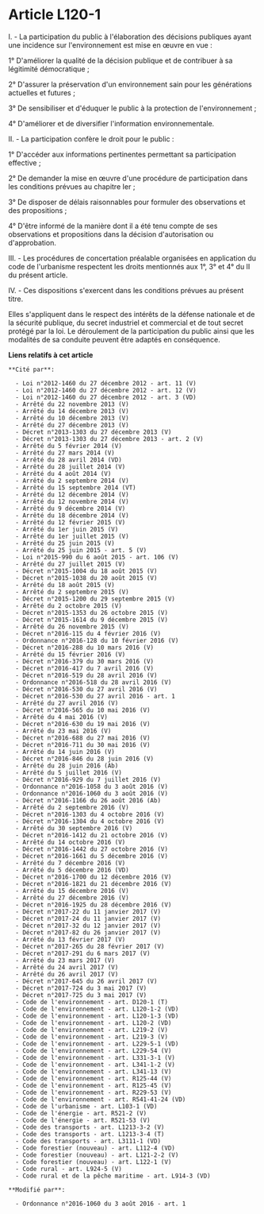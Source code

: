 # Article L120-1

I. - La participation du public à l'élaboration des décisions publiques ayant une incidence sur l'environnement est mise en
œuvre en vue : 

1° D'améliorer la qualité de la décision publique et de contribuer à sa légitimité démocratique ; 

2° D'assurer la préservation d'un environnement sain pour les générations actuelles et futures ; 

3° De sensibiliser et d'éduquer le public à la protection de l'environnement ; 

4° D'améliorer et de diversifier l'information environnementale. 

II. - La participation confère le droit pour le public : 

1° D'accéder aux informations pertinentes permettant sa participation effective ; 

2° De demander la mise en œuvre d'une procédure de participation dans les conditions prévues au chapitre Ier ; 

3° De disposer de délais raisonnables pour formuler des observations et des propositions ; 

4° D'être informé de la manière dont il a été tenu compte de ses observations et propositions dans la décision d'autorisation
ou d'approbation. 

III. - Les procédures de concertation préalable organisées en application du code de l'urbanisme respectent les droits
mentionnés aux 1°, 3° et 4° du II du présent article. 

IV. - Ces dispositions s'exercent dans les conditions prévues au présent titre. 

Elles s'appliquent dans le respect des intérêts de la défense nationale et de la sécurité publique, du secret industriel et
commercial et de tout secret protégé par la loi. Le déroulement de la participation du public ainsi que les modalités de sa
conduite peuvent être adaptés en conséquence.

**Liens relatifs à cet article**

	**Cité par**:

	  - Loi n°2012-1460 du 27 décembre 2012 - art. 11 (V)
	  - Loi n°2012-1460 du 27 décembre 2012 - art. 12 (V)
	  - Loi n°2012-1460 du 27 décembre 2012 - art. 3 (VD)
	  - Arrêté du 22 novembre 2013 (V)
	  - Arrêté du 14 décembre 2013 (V)
	  - Arrêté du 10 décembre 2013 (V)
	  - Arrêté du 27 décembre 2013 (V)
	  - Décret n°2013-1303 du 27 décembre 2013 (V)
	  - Décret n°2013-1303 du 27 décembre 2013 - art. 2 (V)
	  - Arrêté du 5 février 2014 (V)
	  - Arrêté du 27 mars 2014 (V)
	  - Arrêté du 28 avril 2014 (VD)
	  - Arrêté du 28 juillet 2014 (V)
	  - Arrêté du 4 août 2014 (V)
	  - Arrêté du 2 septembre 2014 (V)
	  - Arrêté du 15 septembre 2014 (VT)
	  - Arrêté du 12 décembre 2014 (V)
	  - Arrêté du 12 novembre 2014 (V)
	  - Arrêté du 9 décembre 2014 (V)
	  - Arrêté du 18 décembre 2014 (V)
	  - Arrêté du 12 février 2015 (V)
	  - Arrêté du 1er juin 2015 (V)
	  - Arrêté du 1er juillet 2015 (V)
	  - Arrêté du 25 juin 2015 (V)
	  - Arrêté du 25 juin 2015 - art. 5 (V)
	  - Loi n°2015-990 du 6 août 2015 - art. 106 (V)
	  - Arrêté du 27 juillet 2015 (V)
	  - Décret n°2015-1004 du 18 août 2015 (V)
	  - Décret n°2015-1038 du 20 août 2015 (V)
	  - Arrêté du 18 août 2015 (V)
	  - Arrêté du 2 septembre 2015 (V)
	  - Décret n°2015-1200 du 29 septembre 2015 (V)
	  - Arrêté du 2 octobre 2015 (V)
	  - Décret n°2015-1353 du 26 octobre 2015 (V)
	  - Décret n°2015-1614 du 9 décembre 2015 (V)
	  - Arrêté du 26 novembre 2015 (V)
	  - Décret n°2016-115 du 4 février 2016 (V)
	  - Ordonnance n°2016-128 du 10 février 2016 (V)
	  - Décret n°2016-288 du 10 mars 2016 (V)
	  - Arrêté du 15 février 2016 (V)
	  - Décret n°2016-379 du 30 mars 2016 (V)
	  - Décret n°2016-417 du 7 avril 2016 (V)
	  - Décret n°2016-519 du 28 avril 2016 (V)
	  - Ordonnance n°2016-518 du 28 avril 2016 (V)
	  - Décret n°2016-530 du 27 avril 2016 (V)
	  - Décret n°2016-530 du 27 avril 2016 - art. 1
	  - Arrêté du 27 avril 2016 (V)
	  - Décret n°2016-565 du 10 mai 2016 (V)
	  - Arrêté du 4 mai 2016 (V)
	  - Décret n°2016-630 du 19 mai 2016 (V)
	  - Arrêté du 23 mai 2016 (V)
	  - Décret n°2016-688 du 27 mai 2016 (V)
	  - Décret n°2016-711 du 30 mai 2016 (V)
	  - Arrêté du 14 juin 2016 (V)
	  - Décret n°2016-846 du 28 juin 2016 (V)
	  - Arrêté du 28 juin 2016 (Ab)
	  - Arrêté du 5 juillet 2016 (V)
	  - Décret n°2016-929 du 7 juillet 2016 (V)
	  - Ordonnance n°2016-1058 du 3 août 2016 (V)
	  - Ordonnance n°2016-1060 du 3 août 2016 (V)
	  - Décret n°2016-1166 du 26 août 2016 (Ab)
	  - Arrêté du 2 septembre 2016 (V)
	  - Décret n°2016-1303 du 4 octobre 2016 (V)
	  - Décret n°2016-1304 du 4 octobre 2016 (V)
	  - Arrêté du 30 septembre 2016 (V)
	  - Décret n°2016-1412 du 21 octobre 2016 (V)
	  - Arrêté du 14 octobre 2016 (V)
	  - Décret n°2016-1442 du 27 octobre 2016 (V)
	  - Décret n°2016-1661 du 5 décembre 2016 (V)
	  - Arrêté du 7 décembre 2016 (V)
	  - Arrêté du 5 décembre 2016 (VD)
	  - Décret n°2016-1700 du 12 décembre 2016 (V)
	  - Décret n°2016-1821 du 21 décembre 2016 (V)
	  - Arrêté du 15 décembre 2016 (V)
	  - Arrêté du 27 décembre 2016 (V)
	  - Décret n°2016-1925 du 28 décembre 2016 (V)
	  - Décret n°2017-22 du 11 janvier 2017 (V)
	  - Décret n°2017-24 du 11 janvier 2017 (V)
	  - Décret n°2017-32 du 12 janvier 2017 (V)
	  - Décret n°2017-82 du 26 janvier 2017 (V)
	  - Arrêté du 13 février 2017 (V)
	  - Décret n°2017-265 du 28 février 2017 (V)
	  - Décret n°2017-291 du 6 mars 2017 (V)
	  - Arrêté du 23 mars 2017 (V)
	  - Arrêté du 24 avril 2017 (V)
	  - Arrêté du 26 avril 2017 (V)
	  - Décret n°2017-645 du 26 avril 2017 (V)
	  - Décret n°2017-724 du 3 mai 2017 (V)
	  - Décret n°2017-725 du 3 mai 2017 (V)
	  - Code de l'environnement - art. D120-1 (T)
	  - Code de l'environnement - art. L120-1-2 (VD)
	  - Code de l'environnement - art. L120-1-3 (VD)
	  - Code de l'environnement - art. L120-2 (VD)
	  - Code de l'environnement - art. L219-2 (V)
	  - Code de l'environnement - art. L219-3 (V)
	  - Code de l'environnement - art. L229-5-1 (VD)
	  - Code de l'environnement - art. L229-54 (V)
	  - Code de l'environnement - art. L331-3-1 (V)
	  - Code de l'environnement - art. L341-1-2 (V)
	  - Code de l'environnement - art. L341-13 (V)
	  - Code de l'environnement - art. R125-44 (V)
	  - Code de l'environnement - art. R125-45 (V)
	  - Code de l'environnement - art. R229-53 (V)
	  - Code de l'environnement - art. R541-41-24 (VD)
	  - Code de l'urbanisme - art. L103-1 (VD)
	  - Code de l'énergie - art. R521-2 (V)
	  - Code de l'énergie - art. R521-53 (V)
	  - Code des transports - art. L1213-3-2 (V)
	  - Code des transports - art. L1213-3-4 (T)
	  - Code des transports - art. L3111-1 (VD)
	  - Code forestier (nouveau) - art. L112-4 (VD)
	  - Code forestier (nouveau) - art. L121-2-2 (V)
	  - Code forestier (nouveau) - art. L122-1 (V)
	  - Code rural - art. L924-5 (V)
	  - Code rural et de la pêche maritime - art. L914-3 (VD)

	**Modifié par**:

	  - Ordonnance n°2016-1060 du 3 août 2016 - art. 1
